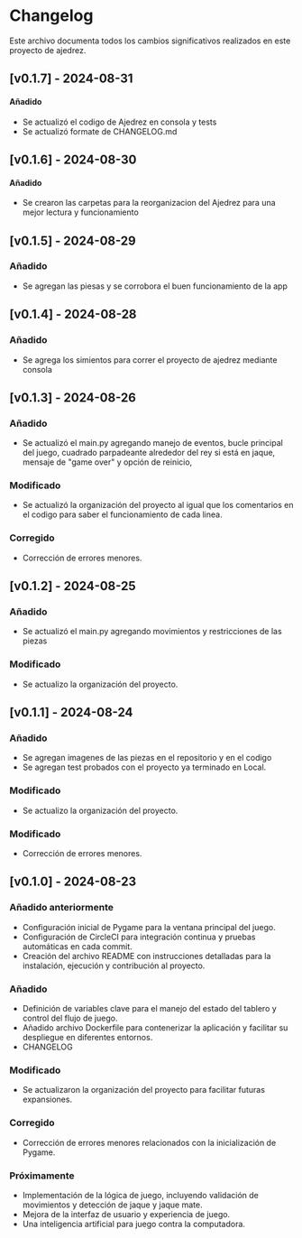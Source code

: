 # Changelog
Este archivo documenta todos los cambios significativos realizados en este proyecto de ajedrez.

## [v0.1.7] - 2024-08-31
#### Añadido
- Se actualizó el codigo de Ajedrez en consola y tests
- Se actualizó formate de CHANGELOG.md

## [v0.1.6] - 2024-08-30
#### Añadido
- Se crearon las carpetas para la reorganizacion del Ajedrez para una mejor lectura y funcionamiento


## [v0.1.5] - 2024-08-29
### Añadido
- Se agregan las piesas y se corrobora el buen funcionamiento de la app

## [v0.1.4] - 2024-08-28
### Añadido
- Se agrega los simientos para correr el proyecto de ajedrez mediante consola


## [v0.1.3] - 2024-08-26
### Añadido
- Se actualizó el main.py agregando manejo de eventos, bucle principal del juego, cuadrado parpadeante alrededor del rey si está en jaque, mensaje de "game over" y opción de reinicio,

### Modificado
- Se actualizó la organización del proyecto al igual que los comentarios en el codigo para saber el funcionamiento de cada linea.

### Corregido
- Corrección de errores menores.

## [v0.1.2] - 2024-08-25
### Añadido
- Se actualizó el main.py agregando movimientos y restricciones de las piezas

### Modificado
- Se actualizo la organización del proyecto.

## [v0.1.1] - 2024-08-24

### Añadido
- Se agregan imagenes de las piezas en el repositorio y en el codigo
- Se agregan test probados con el proyecto ya terminado en Local.

### Modificado
- Se actualizo la organización del proyecto.

### Modificado
- Corrección de errores menores.


## [v0.1.0] - 2024-08-23

### Añadido anteriormente
- Configuración inicial de Pygame para la ventana principal del juego.
- Configuración de CircleCI para integración continua y pruebas automáticas en cada commit.
- Creación del archivo README con instrucciones detalladas para la instalación, ejecución y contribución al proyecto.

### Añadido
- Definición de variables clave para el manejo del estado del tablero y control del flujo de juego.
- Añadido archivo Dockerfile para contenerizar la aplicación y facilitar su despliegue en diferentes entornos.
- CHANGELOG

### Modificado
- Se actualizaron la organización del proyecto para facilitar futuras expansiones.

### Corregido
- Corrección de errores menores relacionados con la inicialización de Pygame.

### Próximamente
- Implementación de la lógica de juego, incluyendo validación de movimientos y detección de jaque y jaque mate.
- Mejora de la interfaz de usuario y experiencia de juego.
- Una inteligencia artificial para juego contra la computadora.